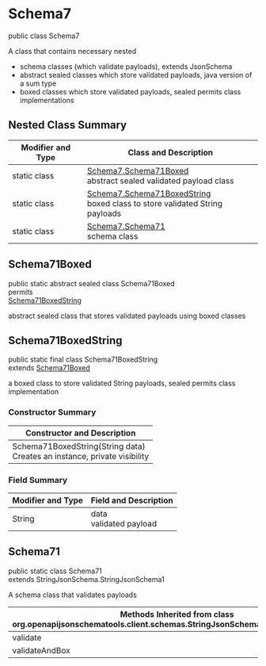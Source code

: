 # Schema7
public class Schema7

A class that contains necessary nested
- schema classes (which validate payloads), extends JsonSchema
- abstract sealed classes which store validated payloads, java version of a sum type
- boxed classes which store validated payloads, sealed permits class implementations

## Nested Class Summary
| Modifier and Type | Class and Description |
| ----------------- | ---------------------- |
| static class | [Schema7.Schema71Boxed](#schema71boxed)<br> abstract sealed validated payload class |
| static class | [Schema7.Schema71BoxedString](#schema71boxedstring)<br> boxed class to store validated String payloads |
| static class | [Schema7.Schema71](#schema71)<br> schema class |

## Schema71Boxed
public static abstract sealed class Schema71Boxed<br>
permits<br>
[Schema71BoxedString](#schema71boxedstring)

abstract sealed class that stores validated payloads using boxed classes

## Schema71BoxedString
public static final class Schema71BoxedString<br>
extends [Schema71Boxed](#schema71boxed)

a boxed class to store validated String payloads, sealed permits class implementation

### Constructor Summary
| Constructor and Description |
| --------------------------- |
| Schema71BoxedString(String data)<br>Creates an instance, private visibility |

### Field Summary
| Modifier and Type | Field and Description |
| ----------------- | ---------------------- |
| String | data<br>validated payload |

## Schema71
public static class Schema71<br>
extends StringJsonSchema.StringJsonSchema1

A schema class that validates payloads

| Methods Inherited from class org.openapijsonschematools.client.schemas.StringJsonSchema.StringJsonSchema1 |
| ------------------------------------------------------------------ |
| validate                                                           |
| validateAndBox                                                     |

